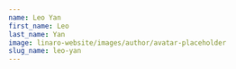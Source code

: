 ```yaml
---
name: Leo Yan
first_name: Leo
last_name: Yan
image: linaro-website/images/author/avatar-placeholder
slug_name: leo-yan
---
```


